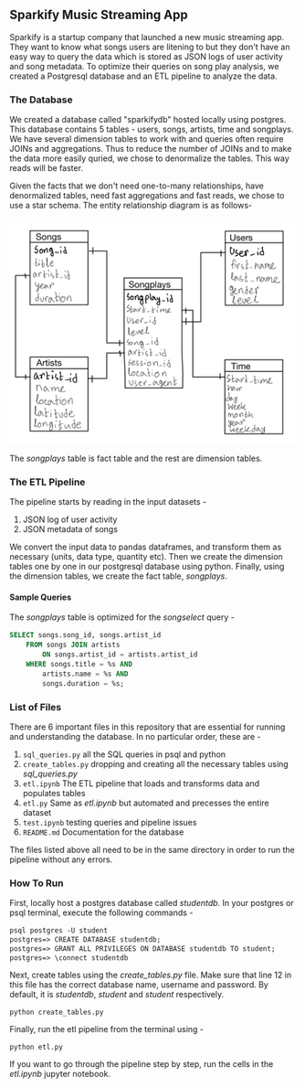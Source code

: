 ## Sparkify Music Streaming App

Sparkify is a startup company that launched a new music streaming app. They want to know what songs users are litening to but they don't have an easy way to query the data which is stored as JSON logs of user activity and song metadata. To optimize their queries on song play analysis, we created a Postgresql database and an ETL pipeline to analyze the data.

### The Database
We created a database called "sparkifydb" hosted locally using postgres. This database contains 5 tables - users, songs, artists, time and songplays. We have several dimension tables to work with and queries often require JOINs and aggregations. Thus to reduce the number of JOINs and to make the data more easily quried, we chose to denormalize the tables. This way reads will be faster.

Given the facts that we don't need one-to-many relationships, have denormalized tables, need fast aggregations and fast reads, we chose to use a star schema. The entity relationship diagram is as follows-

![erd](erd.png)

The *songplays* table is fact table and the rest are dimension tables.

### The ETL Pipeline
The pipeline starts by reading in the input datasets - 
1. JSON log of user activity
2. JSON metadata of songs

We convert the input data to pandas dataframes, and transform them as necessary (units, data type, quantity etc). Then we create the dimension tables one by one in our postgresql database using python. Finally, using the dimension tables, we create the fact table, *songplays*.

#### Sample Queries
The *songplays* table is optimized for the *songselect* query -

```sql
SELECT songs.song_id, songs.artist_id 
    FROM songs JOIN artists 
        ON songs.artist_id = artists.artist_id
    WHERE songs.title = %s AND
        artists.name = %s AND
        songs.duration = %s;
```

### List of Files
There are 6 important files in this repository that are essential for running and understanding the database. In no particular order, these are - 
1. `sql_queries.py` all the SQL queries in psql and python  
2. `create_tables.py` dropping and creating all the necessary tables using *sql_queries.py*
3. `etl.ipynb` The ETL pipeline that loads and transforms data and populates tables
4. `etl.py` Same as *etl.ipynb* but automated and precesses the entire dataset
5. `test.ipynb` testing queries and pipeline issues
6. `README.md` Documentation for the database

The files listed above all need to be in the same directory in order to run the pipeline without any errors.

### How To Run
First, locally host a postgres database called *studentdb*. In your postgres or psql terminal, execute the following commands -

```
psql postgres -U student
postgres=> CREATE DATABASE studentdb;
postgres=> GRANT ALL PRIVILEGES ON DATABASE studentdb TO student;
postgres=> \connect studentdb
```

Next, create tables using the *create_tables.py* file. Make sure that line 12 in this file has the correct database name, username and password. By default, it is *studentdb*, *student* and *student* respectively.

```
python create_tables.py
```

Finally, run the etl pipeline from the terminal using -

```
python etl.py
```

If you want to go through the pipeline step by step, run the cells in the *etl.ipynb* jupyter notebook.


